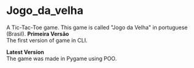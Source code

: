 # Jogo_da_velha
A Tic-Tac-Toe game. This game is called "Jogo da Velha" in portuguese (Brasil).
**Primeira Versão**       
The first version of game in CLI.

**Latest Version**    
The game was made in Pygame using POO.

